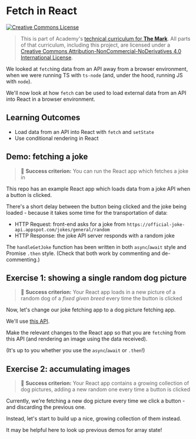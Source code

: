 # Fetch in React

<a rel="license" href="http://creativecommons.org/licenses/by-nc-nd/4.0/"><img alt="Creative Commons License" style="border-width:0" src="https://i.creativecommons.org/l/by-nc-nd/4.0/88x31.png" /></a>

> This is part of Academy's [technical curriculum for **The Mark**](https://github.com/WeAreAcademy/curriculum-mark). All parts of that curriculum, including this project, are licensed under a <a rel="license" href="http://creativecommons.org/licenses/by-nc-nd/4.0/">Creative Commons Attribution-NonCommercial-NoDerivatives 4.0 International License</a>.

We looked at `fetch`ing data from an API away from a browser environment, when we were running TS with `ts-node` (and, under the hood, running JS with `node`).

We'll now look at how `fetch` can be used to load external data from an API into React in a browser environment.

## Learning Outcomes

- Load data from an API into React with `fetch` and `setState`
- Use conditional rendering in React

## Demo: fetching a joke

> 🎯 **Success criterion:** You can run the React app which fetches a joke in

This repo has an example React app which loads data from a joke API when a button is clicked.

There's a short delay between the button being clicked and the joke being loaded - because it takes some time for the transportation of data:

- HTTP Request: front-end asks for a joke from `https://official-joke-api.appspot.com/jokes/general/random`
- HTTP Response: the joke API server responds with a random joke

The `handleGetJoke` function has been written in both `async`/`await` style and Promise `.then` style. (Check that both work by commenting and de-commenting.)

## Exercise 1: showing a single random dog picture

> 🎯 **Success criterion:** Your React app loads in a new picture of a random dog of a _fixed given breed_ every time the button is clicked

Now, let's change our joke fetching app to a dog picture fetching app.

We'll use [this API](https://dog.ceo/dog-api/documentation/random).

Make the relevant changes to the React app so that you are `fetch`ing from this API (and rendering an image using the data received).

(It's up to you whether you use the `async`/`await` or `.then`!)

## Exercise 2: accumulating images

> 🎯 **Success criterion:** Your React app contains a growing collection of dog pictures, adding a new random one every time a button is clicked

Currently, we're fetching a new dog picture every time we click a button - and discarding the previous one.

Instead, let's start to build up a nice, growing collection of them instead.

It may be helpful here to look up previous demos for array state!
